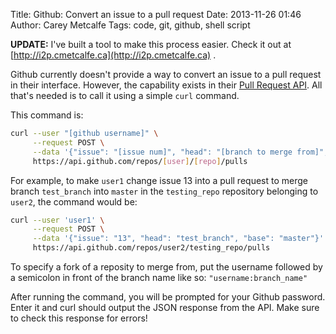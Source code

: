 Title: Github: Convert an issue to a pull request
Date: 2013-11-26 01:46
Author: Carey Metcalfe
Tags: code, git, github, shell script

**UPDATE:** I've built a tool to make this process easier. Check it out at [http://i2p.cmetcalfe.ca](http://i2p.cmetcalfe.ca) .

Github currently doesn't provide a way to convert an issue to a pull request
in their interface. However, the capability exists in their [Pull Request API][]. All that's
needed is to call it using a simple `curl` command.

This command is:

```bash
curl --user "[github username]" \
     --request POST \
     --data '{"issue": "[issue num]", "head": "[branch to merge from]", "base": "[branch to merge into]"}' \
     https://api.github.com/repos/[user]/[repo]/pulls
```

For example, to make `user1` change issue 13 into a pull request to merge branch `test_branch`
into `master` in the `testing_repo` repository belonging to `user2`, the command would be:

```bash
curl --user 'user1' \
     --request POST \
     --data '{"issue": "13", "head": "test_branch", "base": "master"}' \
     https://api.github.com/repos/user2/testing_repo/pulls
```

To specify a fork of a reposity to merge from, put the username followed
by a semicolon in front of the branch name like so: `"username:branch_name"`

After running the command, you will be prompted for your Github password.
Enter it and curl should output the JSON response from the API.
Make sure to check this response for errors!

  [Github]: http://github.com
  [Pull Request API]: http://developer.github.com/v3/pulls/#alternative-input
